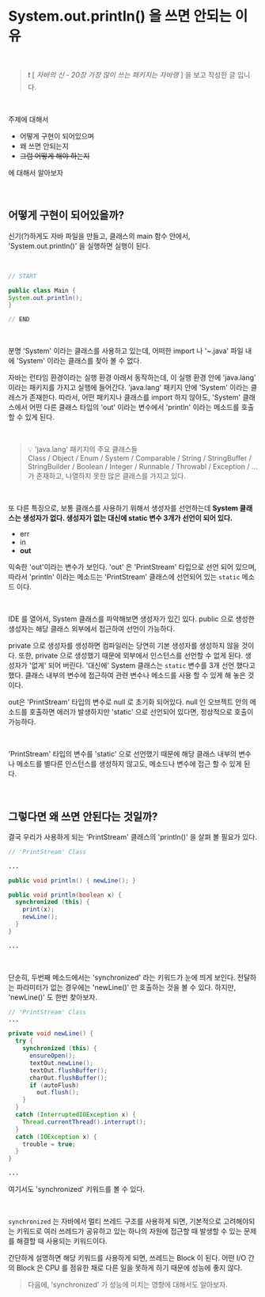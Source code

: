 # System.out.println() 을 쓰면 안되는 이유

</br>

> ❗️ [ *자바의 신 - 20장 가장 많이 쓰는 패키지는 자바랭* ] 을 보고 작성한 글 입니다.

</br>

주제에 대해서

* 어떻게 구현이 되어있으며
* 왜 쓰면 안되는지
* ~~그럼 어떻게 해야 하는지~~

에 대해서 알아보자

</br>

## 어떻게 구현이 되어있을까?

신기(?)하게도 자바 파일을 만들고, 클래스의 main 함수 안에서, 'System.out.println()' 을 실행하면 실행이 된다.

</br>

  ```java
// START

public class Main {
  System.out.println();
}

// END
```

</br>

분명 'System' 이라는 클래스를 사용하고 있는데, 어떠한 import 나 '~.java' 파일 내에 'System' 이라는 클래스를 찾아 볼 수 없다.

자바는 런타임 환경이라는 실행 환경 아래서 동작하는데, 이 실행 환경 안에 'java.lang' 이라는 패키지를 가지고 실행에 들어간다. 'java.lang' 패키지 안에 'System' 이라는 클래스가 존재한다. 따라서, 어떤 패키지나 클래스를 import 하지 않아도, 'System' 클래스에서 어떤 다른 클래스 타입의 'out' 이라는 변수에서 'println' 이라는 메소드를 호출 할 수 있게 된다.

</br>

>💡  'java.lang' 패키지의 주요 클래스들  
> Class / Object / Enum / System / Comparable / String / StringBuffer / StringBuilder / Boolean / Integer / Runnable / Throwabl / Exception / ... 가 존재하고, 나열하지 못한 많은 클래스를 가지고 있다.

</br>

또 다른 특징으로, 보통 클래스를 사용하기 위해서 생성자를 선언하는데 **System 클래스는 생성자가 없다. 생성자가 없는 대신에 static 변수 3개가 선언이 되어 있다.**

* err
* in
* **out**

익숙한 'out'이라는 변수가 보인다. 'out' 은 'PrintStream' 타입으로 선언 되어 있으며, 따라서 'println' 이라는 메소드는 'PrintStream' 클래스에 선언되어 있는 `static` 메소드 이다.

</br>

IDE 를 열어서, System 클래스를 파악해보면 생성자가 있긴 있다. public 으로 생성한 생성자는 해당 클래스 외부에서 접근하여 선언이 가능하다.

private 으로 생성자를 생성하면 컴파일러는 당연히 기본 생성자를 생성하지 않을 것이다. 또한, private 으로 생성했기 때문에 외부에서 인스턴스를 선언할 수 없게 된다. 생성자가 '없게' 되어 버린다. '대신에' System 클래스는 `static` 변수를 3개 선언 했다고 했다. 클래스 내부의 변수에 접근하여 관련 변수나 메소드를 사용 할 수 있게 해 놓은 것이다.

out은 'PrintStream' 타입의 변수로 null 로 초기화 되어있다. null 인 오브젝트 안의 메소드를 호출하면 에러가 발생하지만 'static' 으로 선언되어 있다면, 정상적으로 호출이 가능하다.

</br>

'PrintStream' 타입의 변수를 'static' 으로 선언했기 때문에 해당 클래스 내부의 변수나 메소드를 별다른 인스턴스를 생성하지 않고도, 메소드나 변수에 접근 할 수 있게 된다.

</br>


## 그렇다면 왜 쓰면 안된다는 것일까?

결국 우리가 사용하게 되는 'PrintStream' 클래스의 'println()' 을 살펴 볼 필요가 있다.

```java
// 'PrintStream' Class

...

public void println() { newLine(); }

public void println(boolean x) {
  synchronized (this) {
    print(x);
    newLine();
  }
}

...
```

</br>

단순히, 두번째 메소드에서는 'synchronized' 라는 키워드가 눈에 띄게 보인다. 전달하는 파라미터가 없는 경우에는 'newLine()' 만 호출하는 것을 볼 수 있다. 하지만, 'newLine()' 도 한번 찾아보자.

```java
// 'PrintStream' Class
...

private void newLine() {
  try {
    synchronized (this) {
      ensureOpen();
      textOut.newLine();
      textOut.flushBuffer();
      charOut.flushBuffer();
      if (autoFlush)
        out.flush();
    }
  }
  catch (InterruptedIOException x) {
    Thread.currentThread().interrupt();
  }
  catch (IOException x) {
    trouble = true;
  }
}

...
```

여기서도 'synchronized' 키워드를 볼 수 있다.

</br>

`synchronized` 는 자바에서 멀티 쓰레드 구조를 사용하게 되면, 기본적으로 고려해야되는 키워드로 여러 쓰레드가 공유하고 있는 하나의 자원에 접근할 때 발생할 수 있는 문제를 해결할 때 사용되는 키워드이다.

간단하게 설명하면 해당 키워드를 사용하게 되면, 쓰레드는 Block 이 된다. 어떤 I/O 간의 Block 은 CPU 를 점유한 채로 다른 일을 못하게 하기 때문에 성능에 좋지 않다.

> 다음에, 'synchronized' 가 성능에 미치는 영향에 대해서도 알아보자.
